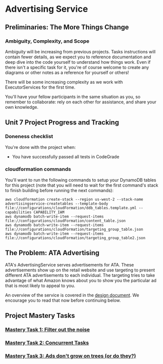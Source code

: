 #  Advertising Service

## Preliminaries: The More Things Change

### Ambiguity, Complexity, and Scope

Ambiguity will be increasing from previous projects. Tasks instructions will contain fewer details, as we expect you to 
reference documentation and deep dive into the code yourself to understand how things work. Even if there isn't a 
specific task for it, you're of course welcome to create any diagrams or other notes as a reference for yourself or 
others!

There will be some increasing complexity as we work with ExecutorServices for the first time.

You'll have your fellow participants in the same situation as you, so remember to collaborate: rely on each other for 
assistance, and share your own knowledge.

## Unit 7 Project Progress and Tracking

### Doneness checklist

You're done with the project when: 

* You have successfully passed all tests in CodeGrade

### cloudformation commands

You'll want to run the following commands to setup your DynamoDB tables for this project (note that you will need to wait for the first command's stack to finish building before running the next commands):

```
aws cloudformation create-stack --region us-west-2 --stack-name advertisingservice-createtables --template-body file://configurations/cloudFormation/ddb_tables.template.yml --capabilities CAPABILITY_IAM
aws dynamodb batch-write-item --request-items file://configurations/cloudFormation/content_table.json
aws dynamodb batch-write-item --request-items file://configurations/cloudFormation/targeting_group_table.json
aws dynamodb batch-write-item --request-items file://configurations/cloudFormation/targeting_group_table2.json
```

## The Problem: ATA Advertising

ATA's AdvertisingService serves advertisements for ATA. These advertisements show up on the retail website and use 
targeting to present different ATA advertisements to each individual. The targeting tries to take advantage of what 
Amazon knows about you to show you the particular ad that is most likely to appeal to you.

An overview of the service is covered in the [design document](DESIGN_DOCUMENT.md). We encourage you to read that now
before continuing below.

## Project Mastery Tasks

### [Mastery Task 1: Filter out the noise](tasks/project-mastery-tasks/MasteryTask01.md)
### [Mastery Task 2: Concurrent Tasks](tasks/project-mastery-tasks/MasteryTask02.md)
### [Mastery Task 3: Ads don't grow on trees (or do they?)](tasks/project-mastery-tasks/MasteryTask03.md)


